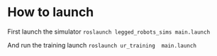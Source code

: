 # How to launch
 First launch the simulator
  `roslaunch legged_robots_sims main.launch`
 
 And run the training launch
  `roslaunch ur_training  main.launch`
